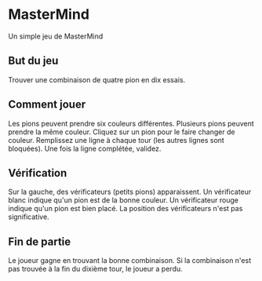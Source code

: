 MasterMind
==========
Un simple jeu de MasterMind

But du jeu
--------------
Trouver une combinaison de quatre pion en dix essais.

Comment jouer
----------------------
Les pions peuvent prendre six couleurs différentes.
Plusieurs pions peuvent prendre la même couleur.
Cliquez sur un pion pour le faire changer de couleur.
Remplissez une ligne à chaque tour (les autres lignes sont bloquées).
Une fois la ligne complétée, validez.

Vérification
----------------
Sur la gauche, des vérificateurs (petits pions) apparaissent.
Un vérificateur blanc indique qu'un pion est de la bonne couleur.
Un vérificateur rouge indique qu'un pion est bien placé.
La position des vérificateurs n'est pas significative.

Fin de partie
------------------
Le joueur gagne en trouvant la bonne combinaison.
Si la combinaison n'est pas trouvée à la fin du dixième tour, le joueur a perdu.